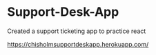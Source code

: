 # Support-Desk-App
Created a support ticketing app to practice react

https://chisholmsupportdeskapp.herokuapp.com/
